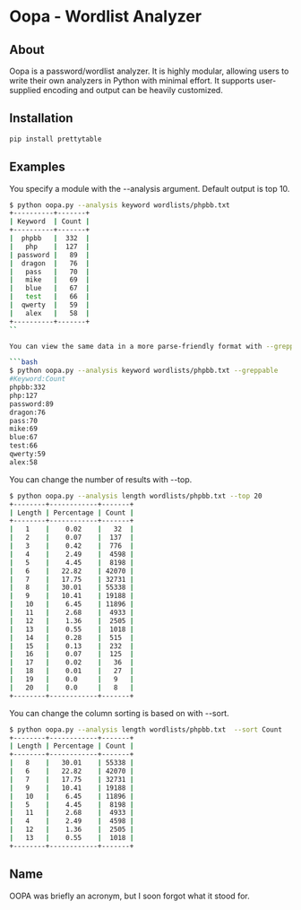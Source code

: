 # Oopa - Wordlist Analyzer

## About

Oopa is a password/wordlist analyzer. It is highly modular, allowing users to
write their own analyzers in Python with minimal effort. It supports
user-supplied encoding and output can be heavily customized.

## Installation

```bash
pip install prettytable
```

## Examples

You specify a module with the --analysis argument. Default output is top 10.

```bash
$ python oopa.py --analysis keyword wordlists/phpbb.txt 
+----------+-------+
| Keyword  | Count |
+----------+-------+
|  phpbb   |  332  |
|   php    |  127  |
| password |   89  |
|  dragon  |   76  |
|   pass   |   70  |
|   mike   |   69  |
|   blue   |   67  |
|   test   |   66  |
|  qwerty  |   59  |
|   alex   |   58  |
+----------+-------+
``

You can view the same data in a more parse-friendly format with --greppable.

```bash
$ python oopa.py --analysis keyword wordlists/phpbb.txt --greppable
#Keyword:Count
phpbb:332
php:127
password:89
dragon:76
pass:70
mike:69
blue:67
test:66
qwerty:59
alex:58
```

You can change the number of results with --top.

```bash
$ python oopa.py --analysis length wordlists/phpbb.txt --top 20
+--------+------------+-------+
| Length | Percentage | Count |
+--------+------------+-------+
|   1    |    0.02    |   32  |
|   2    |    0.07    |  137  |
|   3    |    0.42    |  776  |
|   4    |    2.49    |  4598 |
|   5    |    4.45    |  8198 |
|   6    |   22.82    | 42070 |
|   7    |   17.75    | 32731 |
|   8    |   30.01    | 55338 |
|   9    |   10.41    | 19188 |
|   10   |    6.45    | 11896 |
|   11   |    2.68    |  4933 |
|   12   |    1.36    |  2505 |
|   13   |    0.55    |  1018 |
|   14   |    0.28    |  515  |
|   15   |    0.13    |  232  |
|   16   |    0.07    |  125  |
|   17   |    0.02    |   36  |
|   18   |    0.01    |   27  |
|   19   |    0.0     |   9   |
|   20   |    0.0     |   8   |
+--------+------------+-------+
```

You can change the column sorting is based on with --sort.

```bash
$ python oopa.py --analysis length wordlists/phpbb.txt  --sort Count
+--------+------------+-------+
| Length | Percentage | Count |
+--------+------------+-------+
|   8    |   30.01    | 55338 |
|   6    |   22.82    | 42070 |
|   7    |   17.75    | 32731 |
|   9    |   10.41    | 19188 |
|   10   |    6.45    | 11896 |
|   5    |    4.45    |  8198 |
|   11   |    2.68    |  4933 |
|   4    |    2.49    |  4598 |
|   12   |    1.36    |  2505 |
|   13   |    0.55    |  1018 |
+--------+------------+-------+
```

## Name

OOPA was briefly an acronym, but I soon forgot what it stood for.
